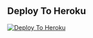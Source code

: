 ## Deploy To Heroku

[![Deploy To Heroku](https://render.com/deploy/button.svg)](https://dashboar.render.com/new?button-url=https://github.com/&template=https://github.com/edit/here)
